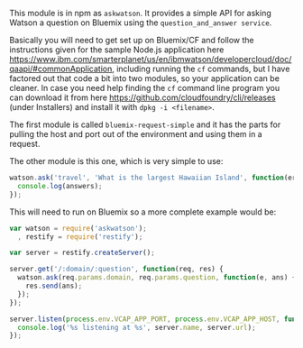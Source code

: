 This module is in npm as `askwatson`.  It provides a simple API for asking Watson a question on Bluemix using the
`question_and_answer service`.

Basically you will need to get set up on Bluemix/CF and follow the instructions given
for the sample Node.js application here https://www.ibm.com/smarterplanet/us/en/ibmwatson/developercloud/doc/qaapi/#commonApplication, including running the `cf` commands, but
I have factored out that code a bit into two modules, so your application can
be cleaner.  In case you need help finding the `cf` command line program you can download it from here https://github.com/cloudfoundry/cli/releases (under Installers)  and install it with `dpkg -i <filename>`.

The first module is called `bluemix-request-simple` and it has the parts for pulling
the host and port out of the environment and using them in a request.

The other module is this one, which is very simple to use:

```javascript
watson.ask('travel', 'What is the largest Hawaiian Island', function(err, answers) {
  console.log(answers);
});
```

This will need to run on Bluemix so a more complete example would be:


```javascript
var watson = require('askwatson');
  , restify = require('restify');

var server = restify.createServer();

server.get('/:domain/:question', function(req, res) {
  watson.ask(req.params.domain, req.params.question, function(e, ans) {
    res.send(ans);
  });    
});

server.listen(process.env.VCAP_APP_PORT, process.env.VCAP_APP_HOST, function() {
  console.log('%s listening at %s', server.name, server.url);
});
```
